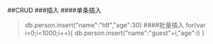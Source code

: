 
##CRUD
###插入
####单条插入
>db.person.insert("name":"hlf","age":30)
####批量插入
> for(var i=0;i<1000;i++){
> db.person.insert("name":"guest"+i,"age":i)
> }




